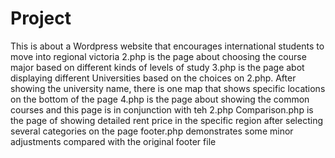 # Project
This is about a Wordpress website that encourages international students to move into regional victoria
2.php is the page about choosing the course major based on different kinds of levels of study
3.php is the page abot displaying different Universities based on the choices on 2.php. After showing the university name, there is one map that shows specific locations on the bottom of the page
4.php is the page about showing the common courses and this page is in conjunction with teh 2.php
Comparison.php is the page of showing detailed rent price in the specific region after selecting several categories on the page
footer.php demonstrates some minor adjustments compared with the original footer file
